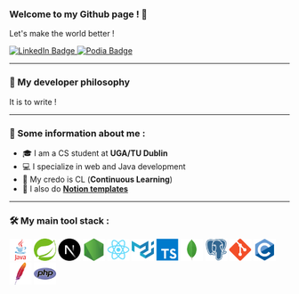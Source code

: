 ### Welcome to my Github page ! 👋

Let's make the world better ! 

<div id="badges">
  <a href="https://www.linkedin.com/in/arnaud-endignous/">
    <img src="https://img.shields.io/badge/LinkedIn-blue?style=for-the-badge&logo=linkedin&logoColor=white" alt="LinkedIn Badge"/>
  </a>
    <a href="https://app.podia.com/editor/pages/10805871/edit">
    <img src="https://img.shields.io/badge/Boutique_Notion-brown?style=for-the-badge&logo=podia&logoColor=white" alt="Podia Badge"/>
  </a>
</div>

---

### 💭 My developer philosophy

It is to write !

---

### :pushpin: Some information about me :

- :mortar_board: I am a CS student at **UGA/TU Dublin**
- 💻 I specialize in web and Java development
- 🧠 My credo is CL (**Continuous Learning**)
- 💼 I also do **<a href="https://app.podia.com/editor/pages/10805871/edit">Notion templates</a>**

---

### :hammer_and_wrench: My main tool stack :

<div id="tools">
  <img src="https://github.com/devicons/devicon/blob/master/icons/java/java-original-wordmark.svg" title="Java" alt="Java" width="40" height="40"/>
  <img src="https://github.com/devicons/devicon/blob/master/icons/spring/spring-original.svg" title="Java Spring" alt="Java Spring" width="40" height="40"/>
  <img src="https://github.com/devicons/devicon/blob/master/icons/nextjs/nextjs-original.svg" title="NextJs" alt="NextJs" width="40" height="40"/>
  <img src="https://github.com/devicons/devicon/blob/master/icons/nodejs/nodejs-original.svg" title="NodeJs" alt="NodeJs" width="40" height="40"/>  
  <img src="https://github.com/devicons/devicon/blob/master/icons/react/react-original.svg" title="React" alt="React" width="40" height="40"/>
  <img src="https://github.com/devicons/devicon/blob/master/icons/materialui/materialui-original.svg" title="MUI" alt="MUI" width="40" height="40"/>
  <img src="https://github.com/devicons/devicon/blob/master/icons/typescript/typescript-original.svg" title="Typescript" alt="Typescript" width="40" height="40"/>  
  <img src="https://github.com/devicons/devicon/blob/master/icons/mongodb/mongodb-original.svg" title="MongoDb" alt="MongoDb" width="40" height="40"/>  
  <img src="https://github.com/devicons/devicon/blob/master/icons/postgresql/postgresql-plain.svg" title="PostgreSQL" alt="PostgreSQL" width="40" height="40"/>  
  <img src="https://github.com/devicons/devicon/blob/master/icons/git/git-plain.svg" title="Git" alt="Git" width="40" height="40"/>  
  <img src="https://github.com/devicons/devicon/blob/master/icons/c/c-original.svg" title="Git" alt="Git" width="40" height="40"/>  
  <img src="https://github.com/devicons/devicon/blob/master/icons/apache/apache-original.svg" title="Apache" alt="Apache" width="40" height="40"/>  
  <img src="https://github.com/devicons/devicon/blob/master/icons/php/php-original.svg" title="Apache" alt="Apache" width="40" height="40"/>  
</div>

<!--
**Piryth/Piryth** is a ✨ _special_ ✨ repository because its `README.md` (this file) appears on your GitHub profile.

Here are some ideas to get you started:

- 🔭 I’m currently working on ...
- 🌱 I’m currently learning ...
- 👯 I’m looking to collaborate on ...
- 🤔 I’m looking for help with ...
- 💬 Ask me about ...
- 📫 How to reach me: ...
- 😄 Pronouns: ...
- ⚡ Fun fact: ...
-->
